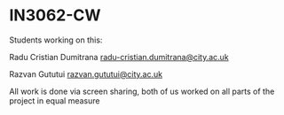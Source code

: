 # IN3062-CW

Students working on this:

Radu Cristian Dumitrana
radu-cristian.dumitrana@city.ac.uk

Razvan Gututui
razvan.gututui@city.ac.uk

All work is done via screen sharing, both of us worked on all parts of the project in equal measure

